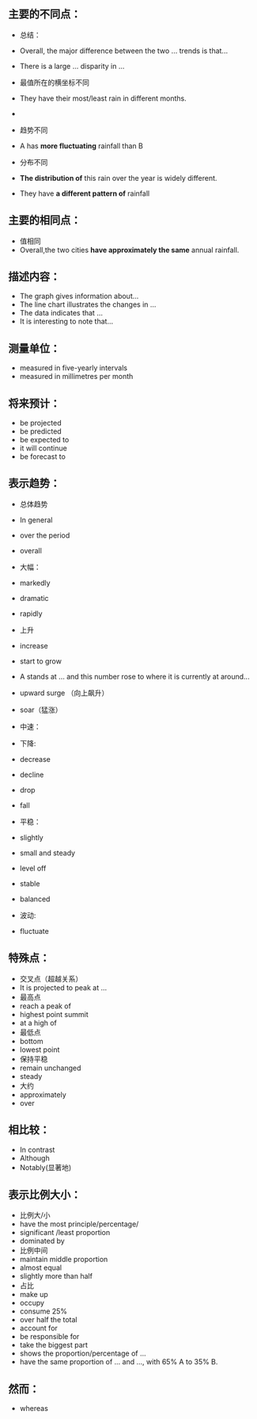 
## 主要的不同点：
* 总结：
 * Overall, the major difference between the two ... trends is that... 
 * There is a large ... disparity in ...
* 最值所在的横坐标不同
 * They have their most/least rain in different months.
 * 
* 趋势不同
 * A has **more fluctuating** rainfall than B 
 
* 分布不同
 * **The distribution of** this rain over the year is widely different.
 * They have **a different pattern of** rainfall

## 主要的相同点：
* 值相同
 * Overall,the two cities **have approximately the same** annual rainfall.
 

## 描述内容：
* The graph gives information about...
* The line chart illustrates the changes in ... 
* The data indicates that ...
* It is interesting to note that...

## 测量单位：
* measured in five-yearly intervals
* measured in millimetres per month

## 将来预计：
 * be projected
 * be predicted
 * be expected to
 * it will continue
 * be forecast to 


## 表示趋势：
 * 总体趋势
  * In general
  * over the period
  * overall
 
 * 大幅：
  * markedly
  * dramatic
  * rapidly
  
 * 上升
  * increase
  * start to grow
  * A stands at ... and this number rose to where it is currently at around...
  * upward surge （向上飙升）
  * soar（猛涨）
 * 中速：
 * 下降: 
  * decrease
  * decline
  * drop
  * fall
 * 平稳：
  * slightly
  * small and steady
  * level off
  * stable
  * balanced
  
 * 波动: 
  * fluctuate
 
## 特殊点：

 * 交叉点（超越关系）
  * It is projected to peak at ...
 * 最高点
  * reach a peak of
  * highest point summit
  * at a high of 
 * 最低点
  * bottom
  * lowest point
 * 保持平稳
  * remain unchanged
  * steady
 * 大约
  * approximately
  * over

## 相比较：
* In contrast
* Although
* Notably(显著地)

## 表示比例大小：
* 比例大/小
 * have the most principle/percentage/ 
 * significant /least proportion
 * dominated by 
* 比例中间
 * maintain middle proportion
 * almost equal
 * slightly more than half
* 占比
 * make up
 * occupy
 * consume 25%
 * over half the total
 * account for 
 * be responsible for 
 * take the biggest part
 * shows the proportion/percentage of ...
 * have the same proportion of ... and ..., with 65% A to 35% B.

## 然而：
* whereas
